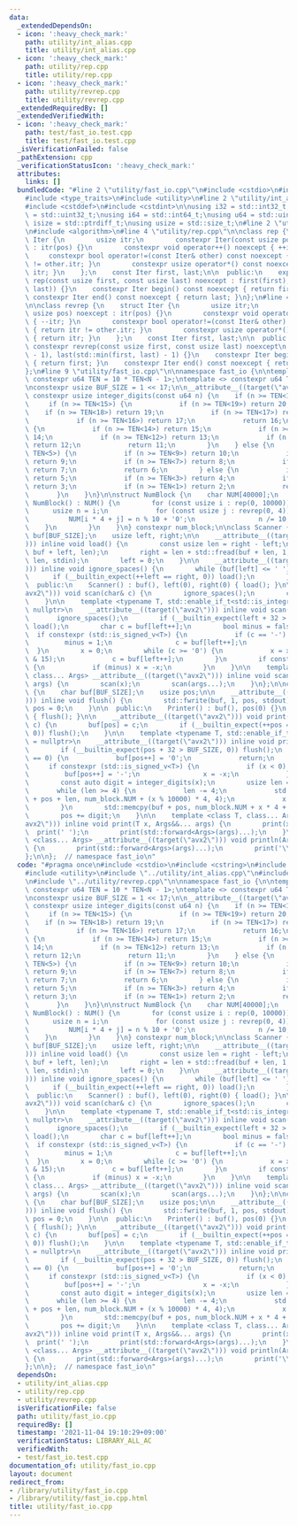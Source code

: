 ```yaml
---
data:
  _extendedDependsOn:
  - icon: ':heavy_check_mark:'
    path: utility/int_alias.cpp
    title: utility/int_alias.cpp
  - icon: ':heavy_check_mark:'
    path: utility/rep.cpp
    title: utility/rep.cpp
  - icon: ':heavy_check_mark:'
    path: utility/revrep.cpp
    title: utility/revrep.cpp
  _extendedRequiredBy: []
  _extendedVerifiedWith:
  - icon: ':heavy_check_mark:'
    path: test/fast_io.test.cpp
    title: test/fast_io.test.cpp
  _isVerificationFailed: false
  _pathExtension: cpp
  _verificationStatusIcon: ':heavy_check_mark:'
  attributes:
    links: []
  bundledCode: "#line 2 \"utility/fast_io.cpp\"\n#include <cstdio>\n#include <cstring>\n\
    #include <type_traits>\n#include <utility>\n#line 2 \"utility/int_alias.cpp\"\n\
    #include <cstddef>\n#include <cstdint>\n\nusing i32 = std::int32_t;\nusing u32\
    \ = std::uint32_t;\nusing i64 = std::int64_t;\nusing u64 = std::uint64_t;\nusing\
    \ isize = std::ptrdiff_t;\nusing usize = std::size_t;\n#line 2 \"utility/rep.cpp\"\
    \n#include <algorithm>\n#line 4 \"utility/rep.cpp\"\n\nclass rep {\n    struct\
    \ Iter {\n        usize itr;\n        constexpr Iter(const usize pos) noexcept\
    \ : itr(pos) {}\n        constexpr void operator++() noexcept { ++itr; }\n   \
    \     constexpr bool operator!=(const Iter& other) const noexcept { return itr\
    \ != other.itr; }\n        constexpr usize operator*() const noexcept { return\
    \ itr; }\n    };\n    const Iter first, last;\n\n  public:\n    explicit constexpr\
    \ rep(const usize first, const usize last) noexcept : first(first), last(std::max(first,\
    \ last)) {}\n    constexpr Iter begin() const noexcept { return first; }\n   \
    \ constexpr Iter end() const noexcept { return last; }\n};\n#line 4 \"utility/revrep.cpp\"\
    \n\nclass revrep {\n    struct Iter {\n        usize itr;\n        constexpr Iter(const\
    \ usize pos) noexcept : itr(pos) {}\n        constexpr void operator++() noexcept\
    \ { --itr; }\n        constexpr bool operator!=(const Iter& other) const noexcept\
    \ { return itr != other.itr; }\n        constexpr usize operator*() const noexcept\
    \ { return itr; }\n    };\n    const Iter first, last;\n\n  public:\n    explicit\
    \ constexpr revrep(const usize first, const usize last) noexcept\n        : first(last\
    \ - 1), last(std::min(first, last) - 1) {}\n    constexpr Iter begin() const noexcept\
    \ { return first; }\n    constexpr Iter end() const noexcept { return last; }\n\
    };\n#line 9 \"utility/fast_io.cpp\"\n\nnamespace fast_io {\n\ntemplate <u64 N>\
    \ constexpr u64 TEN = 10 * TEN<N - 1>;\ntemplate <> constexpr u64 TEN<0> = 1;\n\
    \nconstexpr usize BUF_SIZE = 1 << 17;\n\n__attribute__((target(\"avx2\"))) inline\
    \ constexpr usize integer_digits(const u64 n) {\n    if (n >= TEN<10>) {\n   \
    \     if (n >= TEN<15>) {\n            if (n >= TEN<19>) return 20;\n        \
    \    if (n >= TEN<18>) return 19;\n            if (n >= TEN<17>) return 18;\n\
    \            if (n >= TEN<16>) return 17;\n            return 16;\n        } else\
    \ {\n            if (n >= TEN<14>) return 15;\n            if (n >= TEN<13>) return\
    \ 14;\n            if (n >= TEN<12>) return 13;\n            if (n >= TEN<11>)\
    \ return 12;\n            return 11;\n        }\n    } else {\n        if (n >=\
    \ TEN<5>) {\n            if (n >= TEN<9>) return 10;\n            if (n >= TEN<8>)\
    \ return 9;\n            if (n >= TEN<7>) return 8;\n            if (n >= TEN<6>)\
    \ return 7;\n            return 6;\n        } else {\n            if (n >= TEN<4>)\
    \ return 5;\n            if (n >= TEN<3>) return 4;\n            if (n >= TEN<2>)\
    \ return 3;\n            if (n >= TEN<1>) return 2;\n            return 1;\n \
    \       }\n    }\n}\n\nstruct NumBlock {\n    char NUM[40000];\n    constexpr\
    \ NumBlock() : NUM() {\n        for (const usize i : rep(0, 10000)) {\n      \
    \      usize n = i;\n            for (const usize j : revrep(0, 4)) {\n      \
    \          NUM[i * 4 + j] = n % 10 + '0';\n                n /= 10;\n        \
    \    }\n        }\n    }\n} constexpr num_block;\n\nclass Scanner {\n    char\
    \ buf[BUF_SIZE];\n    usize left, right;\n\n    __attribute__((target(\"avx2\"\
    ))) inline void load() {\n        const usize len = right - left;\n        std::memcpy(buf,\
    \ buf + left, len);\n        right = len + std::fread(buf + len, 1, BUF_SIZE -\
    \ len, stdin);\n        left = 0;\n    }\n\n    __attribute__((target(\"avx2\"\
    ))) inline void ignore_spaces() {\n        while (buf[left] <= ' ') {\n      \
    \      if (__builtin_expect(++left == right, 0)) load();\n        }\n    }\n\n\
    \  public:\n    Scanner() : buf(), left(0), right(0) { load(); }\n\n    __attribute__((target(\"\
    avx2\"))) void scan(char& c) {\n        ignore_spaces();\n        c = buf[left++];\n\
    \    }\n\n    template <typename T, std::enable_if_t<std::is_integral_v<T>>* =\
    \ nullptr>\n    __attribute__((target(\"avx2\"))) inline void scan(T& x) {\n \
    \       ignore_spaces();\n        if (__builtin_expect(left + 32 > right, 0))\
    \ load();\n        char c = buf[left++];\n        bool minus = false;\n      \
    \  if constexpr (std::is_signed_v<T>) {\n            if (c == '-') {\n       \
    \         minus = 1;\n                c = buf[left++];\n            }\n      \
    \  }\n        x = 0;\n        while (c >= '0') {\n            x = x * 10 + (c\
    \ & 15);\n            c = buf[left++];\n        }\n        if constexpr (std::is_signed_v<T>)\
    \ {\n            if (minus) x = -x;\n        }\n    }\n\n    template <class T,\
    \ class... Args> __attribute__((target(\"avx2\"))) inline void scan(T& x, Args&...\
    \ args) {\n        scan(x);\n        scan(args...);\n    }\n};\n\nclass Printer\
    \ {\n    char buf[BUF_SIZE];\n    usize pos;\n\n    __attribute__((target(\"avx2\"\
    ))) inline void flush() {\n        std::fwrite(buf, 1, pos, stdout);\n       \
    \ pos = 0;\n    }\n\n  public:\n    Printer() : buf(), pos(0) {}\n    ~Printer()\
    \ { flush(); }\n\n    __attribute__((target(\"avx2\"))) void print(const char\
    \ c) {\n        buf[pos] = c;\n        if (__builtin_expect(++pos == BUF_SIZE,\
    \ 0)) flush();\n    }\n\n    template <typename T, std::enable_if_t<std::is_integral_v<T>>*\
    \ = nullptr>\n    __attribute__((target(\"avx2\"))) inline void print(T x) {\n\
    \        if (__builtin_expect(pos + 32 > BUF_SIZE, 0)) flush();\n        if (x\
    \ == 0) {\n            buf[pos++] = '0';\n            return;\n        }\n   \
    \     if constexpr (std::is_signed_v<T>) {\n            if (x < 0) {\n       \
    \         buf[pos++] = '-';\n                x = -x;\n            }\n        }\n\
    \        const auto digit = integer_digits(x);\n        usize len = digit;\n \
    \       while (len >= 4) {\n            len -= 4;\n            std::memcpy(buf\
    \ + pos + len, num_block.NUM + (x % 10000) * 4, 4);\n            x /= 10000;\n\
    \        }\n        std::memcpy(buf + pos, num_block.NUM + x * 4 + 4 - len, len);\n\
    \        pos += digit;\n    }\n\n    template <class T, class... Args> __attribute__((target(\"\
    avx2\"))) inline void print(T x, Args&&... args) {\n        print(x);\n      \
    \  print(' ');\n        print(std::forward<Args>(args)...);\n    }\n\n    template\
    \ <class... Args> __attribute__((target(\"avx2\"))) void println(Args&&... args)\
    \ {\n        print(std::forward<Args>(args)...);\n        print('\\n');\n    }\n\
    };\n\n};  // namespace fast_io\n"
  code: "#pragma once\n#include <cstdio>\n#include <cstring>\n#include <type_traits>\n\
    #include <utility>\n#include \"../utility/int_alias.cpp\"\n#include \"../utility/rep.cpp\"\
    \n#include \"../utility/revrep.cpp\"\n\nnamespace fast_io {\n\ntemplate <u64 N>\
    \ constexpr u64 TEN = 10 * TEN<N - 1>;\ntemplate <> constexpr u64 TEN<0> = 1;\n\
    \nconstexpr usize BUF_SIZE = 1 << 17;\n\n__attribute__((target(\"avx2\"))) inline\
    \ constexpr usize integer_digits(const u64 n) {\n    if (n >= TEN<10>) {\n   \
    \     if (n >= TEN<15>) {\n            if (n >= TEN<19>) return 20;\n        \
    \    if (n >= TEN<18>) return 19;\n            if (n >= TEN<17>) return 18;\n\
    \            if (n >= TEN<16>) return 17;\n            return 16;\n        } else\
    \ {\n            if (n >= TEN<14>) return 15;\n            if (n >= TEN<13>) return\
    \ 14;\n            if (n >= TEN<12>) return 13;\n            if (n >= TEN<11>)\
    \ return 12;\n            return 11;\n        }\n    } else {\n        if (n >=\
    \ TEN<5>) {\n            if (n >= TEN<9>) return 10;\n            if (n >= TEN<8>)\
    \ return 9;\n            if (n >= TEN<7>) return 8;\n            if (n >= TEN<6>)\
    \ return 7;\n            return 6;\n        } else {\n            if (n >= TEN<4>)\
    \ return 5;\n            if (n >= TEN<3>) return 4;\n            if (n >= TEN<2>)\
    \ return 3;\n            if (n >= TEN<1>) return 2;\n            return 1;\n \
    \       }\n    }\n}\n\nstruct NumBlock {\n    char NUM[40000];\n    constexpr\
    \ NumBlock() : NUM() {\n        for (const usize i : rep(0, 10000)) {\n      \
    \      usize n = i;\n            for (const usize j : revrep(0, 4)) {\n      \
    \          NUM[i * 4 + j] = n % 10 + '0';\n                n /= 10;\n        \
    \    }\n        }\n    }\n} constexpr num_block;\n\nclass Scanner {\n    char\
    \ buf[BUF_SIZE];\n    usize left, right;\n\n    __attribute__((target(\"avx2\"\
    ))) inline void load() {\n        const usize len = right - left;\n        std::memcpy(buf,\
    \ buf + left, len);\n        right = len + std::fread(buf + len, 1, BUF_SIZE -\
    \ len, stdin);\n        left = 0;\n    }\n\n    __attribute__((target(\"avx2\"\
    ))) inline void ignore_spaces() {\n        while (buf[left] <= ' ') {\n      \
    \      if (__builtin_expect(++left == right, 0)) load();\n        }\n    }\n\n\
    \  public:\n    Scanner() : buf(), left(0), right(0) { load(); }\n\n    __attribute__((target(\"\
    avx2\"))) void scan(char& c) {\n        ignore_spaces();\n        c = buf[left++];\n\
    \    }\n\n    template <typename T, std::enable_if_t<std::is_integral_v<T>>* =\
    \ nullptr>\n    __attribute__((target(\"avx2\"))) inline void scan(T& x) {\n \
    \       ignore_spaces();\n        if (__builtin_expect(left + 32 > right, 0))\
    \ load();\n        char c = buf[left++];\n        bool minus = false;\n      \
    \  if constexpr (std::is_signed_v<T>) {\n            if (c == '-') {\n       \
    \         minus = 1;\n                c = buf[left++];\n            }\n      \
    \  }\n        x = 0;\n        while (c >= '0') {\n            x = x * 10 + (c\
    \ & 15);\n            c = buf[left++];\n        }\n        if constexpr (std::is_signed_v<T>)\
    \ {\n            if (minus) x = -x;\n        }\n    }\n\n    template <class T,\
    \ class... Args> __attribute__((target(\"avx2\"))) inline void scan(T& x, Args&...\
    \ args) {\n        scan(x);\n        scan(args...);\n    }\n};\n\nclass Printer\
    \ {\n    char buf[BUF_SIZE];\n    usize pos;\n\n    __attribute__((target(\"avx2\"\
    ))) inline void flush() {\n        std::fwrite(buf, 1, pos, stdout);\n       \
    \ pos = 0;\n    }\n\n  public:\n    Printer() : buf(), pos(0) {}\n    ~Printer()\
    \ { flush(); }\n\n    __attribute__((target(\"avx2\"))) void print(const char\
    \ c) {\n        buf[pos] = c;\n        if (__builtin_expect(++pos == BUF_SIZE,\
    \ 0)) flush();\n    }\n\n    template <typename T, std::enable_if_t<std::is_integral_v<T>>*\
    \ = nullptr>\n    __attribute__((target(\"avx2\"))) inline void print(T x) {\n\
    \        if (__builtin_expect(pos + 32 > BUF_SIZE, 0)) flush();\n        if (x\
    \ == 0) {\n            buf[pos++] = '0';\n            return;\n        }\n   \
    \     if constexpr (std::is_signed_v<T>) {\n            if (x < 0) {\n       \
    \         buf[pos++] = '-';\n                x = -x;\n            }\n        }\n\
    \        const auto digit = integer_digits(x);\n        usize len = digit;\n \
    \       while (len >= 4) {\n            len -= 4;\n            std::memcpy(buf\
    \ + pos + len, num_block.NUM + (x % 10000) * 4, 4);\n            x /= 10000;\n\
    \        }\n        std::memcpy(buf + pos, num_block.NUM + x * 4 + 4 - len, len);\n\
    \        pos += digit;\n    }\n\n    template <class T, class... Args> __attribute__((target(\"\
    avx2\"))) inline void print(T x, Args&&... args) {\n        print(x);\n      \
    \  print(' ');\n        print(std::forward<Args>(args)...);\n    }\n\n    template\
    \ <class... Args> __attribute__((target(\"avx2\"))) void println(Args&&... args)\
    \ {\n        print(std::forward<Args>(args)...);\n        print('\\n');\n    }\n\
    };\n\n};  // namespace fast_io\n"
  dependsOn:
  - utility/int_alias.cpp
  - utility/rep.cpp
  - utility/revrep.cpp
  isVerificationFile: false
  path: utility/fast_io.cpp
  requiredBy: []
  timestamp: '2021-11-04 19:10:29+09:00'
  verificationStatus: LIBRARY_ALL_AC
  verifiedWith:
  - test/fast_io.test.cpp
documentation_of: utility/fast_io.cpp
layout: document
redirect_from:
- /library/utility/fast_io.cpp
- /library/utility/fast_io.cpp.html
title: utility/fast_io.cpp
---
```

